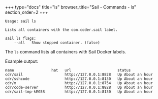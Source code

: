 +++
type="docs"
title="ls"
browser_title="Sail - Commands - ls"
section_order=2
+++

```
Usage: sail ls

Lists all containers with the com.coder.sail label.

sail ls flags:
	--all	Show stopped container.	(false)
```

The `ls` command lists all containers with Sail Docker labels.

Example output:

```
name                 hat   url                     status
cdr/sail                   http://127.0.0.1:8828   Up About an hour
cdr/sshcode                http://127.0.0.1:8130   Up About an hour
cdr/m                      http://127.0.0.1:8754   Up About an hour
cdr/code-server            http://127.0.0.1:8828   Up About an hour
cdr/sail-tmp-kEG58         http://127.0.0.1:8130   Up About an hour
```
